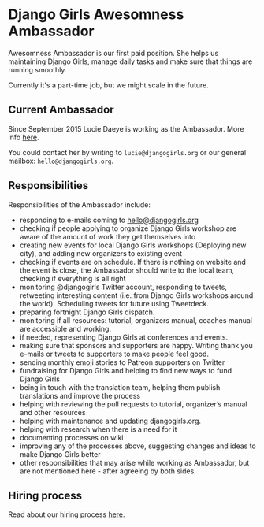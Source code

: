 # Django Girls Awesomness Ambassador

Awesomness Ambassador is our first paid position. She helps us maintaining Django Girls, manage daily tasks and 
make sure that things are running smoothly. 

Currently it's a part-time job, but we might scale in the future.

## Current Ambassador

Since September 2015 Lucie Daeye is working as the Ambassador. More info [here](http://blog.djangogirls.org/post/127160095788/meet-our-awesomeness-ambassador-lucie). 

You could contact her by writing to `lucie@djangogirls.org` or our general mailbox: `hello@djangogirls.org`.

## Responsibilities

Responsibilities of the Ambassador include:

* responding to e-mails coming to hello@djangogirls.org
* checking if people applying to organize Django Girls workshop are aware of the amount of work they get themselves into
* creating new events for local Django Girls workshops (Deploying new city), and adding new organizers to existing event
* checking if events are on schedule. If there is nothing on website and the event is close, the Ambassador should write to the local team, checking if everything is all right
* monitoring @djangogirls Twitter account, responding to tweets, retweeting interesting content (i.e. from Django Girls workshops around the world). Scheduling tweets for future using Tweetdeck.
* preparing fortnight Django Girls dispatch.
* monitoring if all resources: tutorial, organizers manual, coaches manual are accessible and working.
* if needed, representing Django Girls at conferences and events.
* making sure that sponsors and supporters are happy. Writing thank you e-mails or tweets to supporters to make people feel good. 
* sending monthly emoji stories to Patreon supporters on Twitter
* fundraising for Django Girls and helping to find new ways to fund Django Girls
* being in touch with the translation team, helping them publish translations and improve the process
* helping with reviewing the pull requests to tutorial, organizer’s manual and other resources
* helping with maintenance and updating djangogirls.org.
* helping with research when there is a need for it
* documenting processes on wiki
* improving any of the processes above, suggesting changes and ideas to make Django Girls better
* other responsibilities that may arise while working as Ambassador, but are not mentioned here - after agreeing by both sides.

## Hiring process

Read about our hiring process [here](http://blog.djangogirls.org/post/129169522198/django-girls-is-hiring-lessons-learned-from-our).
